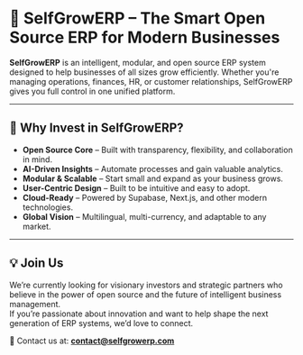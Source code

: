 # 🌱 SelfGrowERP – The Smart Open Source ERP for Modern Businesses

**SelfGrowERP** is an intelligent, modular, and open source ERP system designed to help businesses of all sizes grow efficiently. Whether you're managing operations, finances, HR, or customer relationships, SelfGrowERP gives you full control in one unified platform.

---

## 🚀 Why Invest in SelfGrowERP?

- **Open Source Core** – Built with transparency, flexibility, and collaboration in mind.
- **AI-Driven Insights** – Automate processes and gain valuable analytics.
- **Modular & Scalable** – Start small and expand as your business grows.
- **User-Centric Design** – Built to be intuitive and easy to adopt.
- **Cloud-Ready** – Powered by Supabase, Next.js, and other modern technologies.
- **Global Vision** – Multilingual, multi-currency, and adaptable to any market.

---

## 💡 Join Us

We’re currently looking for visionary investors and strategic partners who believe in the power of open source and the future of intelligent business management.  
If you’re passionate about innovation and want to help shape the next generation of ERP systems, we’d love to connect.

📩 Contact us at: **contact@selfgrowerp.com**
